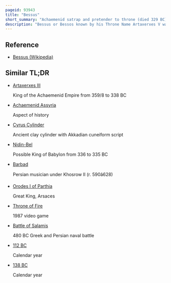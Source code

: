 ```yaml
---
pageid: 93943
title: "Bessus"
short_summary: "Achaemenid satrap and pretender to throne (died 329 BC)"
description: "Bessus or Bessos known by his Throne Name Artaxerxes V was a persian Satrap of the eastern achaemenid Satrapy of Bactria from 330 to 329 Bc."
---
```


## Reference

- [Bessus (Wikipedia)](https://en.wikipedia.org/?curid=93943)

## Similar TL;DR

- [Artaxerxes III](/tldr/en/artaxerxes-iii)

  King of the Achaemenid Empire from 359/8 to 338 BC

- [Achaemenid Assyria](/tldr/en/achaemenid-assyria)

  Aspect of history

- [Cyrus Cylinder](/tldr/en/cyrus-cylinder)

  Ancient clay cylinder with Akkadian cuneiform script

- [Nidin-Bel](/tldr/en/nidin-bel)

  Possible King of Babylon from 336 to 335 BC

- [Barbad](/tldr/en/barbad)

  Persian musician under Khosrow II (r. 590â628)

- [Orodes I of Parthia](/tldr/en/orodes-i-of-parthia)

  Great King, Arsaces

- [Throne of Fire](/tldr/en/throne-of-fire)

  1987 video game

- [Battle of Salamis](/tldr/en/battle-of-salamis)

  480 BC Greek and Persian naval battle

- [112 BC](/tldr/en/112-bc)

  Calendar year

- [138 BC](/tldr/en/138-bc)

  Calendar year
